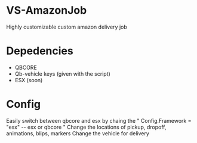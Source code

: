# VS-AmazonJob
Highly customizable custom amazon delivery job

# Depedencies
- QBCORE
 - Qb-vehicle keys (given with the script)
- ESX (soon)

# Config
Easily switch between qbcore and esx by chaing the " Config.Framework = "esx" -- esx or qbcore "
Change the locations of pickup, dropoff, animations, blips, markers
Change the vehicle for delivery
